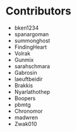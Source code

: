 <!-- TITLE: Contributors -->

# Contributors
- bken1234
- spanargoman
- summonghost
- FindingHeart
- Volrak
- Gunmix
- sarahschmara
- Gabrosin
- laeuftbeidir
- Brakkis
- Nyarlathothep
- Boopers
- pbmtg
- Chronomor
- madwren
- Zwak010